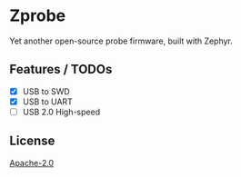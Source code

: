 Zprobe
==========

Yet another open-source probe firmware, built with Zephyr.

## Features / TODOs

- [x] USB to SWD
- [x] USB to UART
- [ ] USB 2.0 High-speed

## License

[Apache-2.0](LICENSE)

